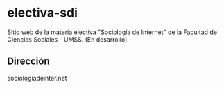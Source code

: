 # electiva-sdi
Sitio web de la materia electiva "Sociología de Internet" de la Facultad de Ciencias Sociales - UMSS. (En desarrollo).
## Dirección
sociologiadeinter.net[](sociologiadeinter.net)

